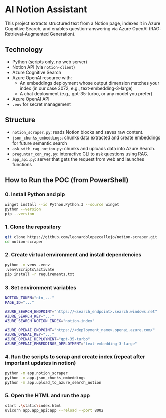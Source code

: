 # AI Notion Assistant

This project extracts structured text from a Notion page, indexes it in Azure Cognitive Search, and enables question-answering via Azure OpenAI (RAG: Retrieval-Augmented Generation).

## Technology

- Python (scripts only, no web server)
- Notion API (via `notion-client`)
- Azure Cognitive Search
- Azure OpenAI resource with:
    - An embeddings deployment whose output dimension matches your index (in our case 3072, e.g., text-embedding-3-large)
    - A chat deployment (e.g., gpt-35-turbo, or any model you prefer)
- Azure OpenAI API
- `.env` for secret management

## Structure

- `notion_scraper.py`: reads Notion blocks and saves raw content.
- `json_chunks_embeddings`: chunks data extracted and create embeddings for future semantic search
- `ask_with_rag_notion.py`: chunks and uploads data into Azure Search.
- `preguntar_con_rag.py`: interactive CLI to ask questions using RAG.
- `app_api.py`: server that gets the request from web and launches functions

## How to Run the POC (from PowerShell)

### 0. Install Python and pip
```bash
winget install --id Python.Python.3 --source winget
python --version
pip --version
```

### 1. Clone the repository
```bash
git clone https://github.com/leonardolopezcallejo/notion-scraper.git
cd notion-scraper
```

### 2. Create virtual environment and install dependencies
```bash
python -m venv .venv
.venv\Scripts\activate
pip install -r requirements.txt
```

### 3. Set environment variables
```bash
NOTION_TOKEN="ntn_..."
PAGE_ID="..."

AZURE_SEARCH_ENDPOINT="https://<search_endpoint>.search.windows.net"
AZURE_SEARCH_KEY="..."
AZURE_SEARCH_NOTION_INDEX="notion-index"

AZURE_OPENAI_ENDPOINT="https://<deployment_name>.openai.azure.com/"
AZURE_OPENAI_KEY="..."
AZURE_OPENAI_DEPLOYMENT="gpt-35-turbo"
AZURE_OPENAI_EMBEDDINGS_DEPLOYMENT="text-embedding-3-large"
```

### 4. Run the scripts to scrap and create index (repeat after important updates in notion)
```bash
python -m app.notion_scraper
python -m app.json_chunks_embeddings
python -m app.upload_to_azure_search_notion
```

### 5. Open the HTML and run the app
```bash
start .\static\index.html
uvicorn app.app_api:app --reload --port 8002
```